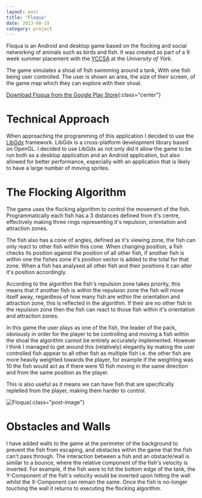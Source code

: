 ```yaml
---
layout: post
title: "Floqua"
date: 2013-08-19
category: project
---
```


Floqua is an Android and desktop game based on the flocking and social networking of animals such as birds and fish.
It was created as part of a 9 week summer placement with the [YCCSA](https://www.york.ac.uk/yccsa/) at the 
*University of York*.

The game simulates a shoal of fish swimming around a tank, With one fish being user controlled. The 
user is shown an area, the size of their screen, of the game map which they can explore with their shoal.

[Download Floqua from the Google Play Store](https://play.google.com/store/apps/details?id=co.uk.iceroad.complexcity.floqua){:class="center"}

Technical Approach
==============

When approaching the programming of this application I decided to use the [LibGdx](https://libgdx.badlogicgames.com) framework.
LibGdx is a cross-platform development library based on OpenGL. I decided to use LibGdx as not only did it allow 
the game to be run both as a desktop application and an Android application, but also allowed for better 
performance, especially with an application that is likely to have a large number of moving sprites.

The Flocking Algorithm
==============

The game uses the flocking algorithm to control the movement of the fish. Programmatically each fish 
has a 3 distances defined from it's centre, effectively making three rings representing it's repulsion, orientation 
and attraction zones.

The fish also has a cone of angles, defined as it's viewing zone, the fish can only react to other fish within this 
cone. When changing position, a fish checks its position against the position of all other fish, if another fish is 
within one the fishes zone it's position vector is added to the total for that zone.
When a fish has analysed all other fish and their positions it can alter it's position accordingly.

According to the algorithm the fish's repulsion zone takes priority, this means that if another fish is within the 
repulsion zone the fish will move itself away, regardless of how many fish are within the orientation and attraction 
zone, this is reflected in the algorithm.
If their are no other fish in the repulsion zone then the fish can react to those fish within it's orientation and 
attraction zones.

In this game the user plays as one of the fish, the leader of the pack, obviously in order for the player to be 
controlling and moving a fish within the shoal the algorithm cannot be entirely accurately implemented.
However I think I managed to get around this (relatively) elegantly by making the user controlled fish appear to all other fish as 
multiple fish i.e. the other fish are more heavily weighted towards the player, for example if the weighting was 10 the 
fish would act as if there were 10 fish moving in the same direction and from the same position as the player.

This is also useful as it means we can have fish that are specifically replelled from the player, making them harder 
to control.

![Floqua]({{site.url}}/assets/images/projects/floqua.jpg){:class="post-image"}


Obstacles and Walls
================

I have added walls to the game at the perimeter of the background to prevent the fish from escaping, and obstacles 
within the game that the fish can't pass through. The interaction between a fish and an obstacle/wall is similar to
a bounce, where the relative component of the fish's velocity is inverted.
For example, if the fish were to hit the bottom edge of the tank, the Y-Component of the fish's velocity would be 
inverted upon hitting the wall whilst the X-Component can remain the same. Once the fish is no-longer touching the 
wall it returns to executing the flocking algorithm.
